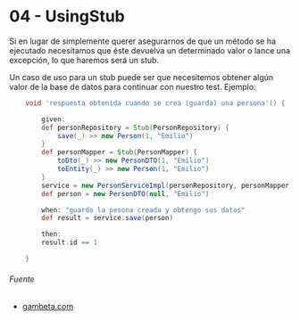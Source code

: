 # 04 - UsingStub

Si en lugar de simplemente querer asegurarnos de que un método se ha ejecutado necesitamos que éste devuelva un determinado valor o lance una excepción, lo que haremos será un stub.

Un caso de uso para un stub puede ser que necesitemos obtener algún valor de la base de datos para continuar con nuestro test. Ejemplo:

```groovy
    void 'respuesta obtenida cuando se crea (guarda) una persona'() {

        given:
        def personRepository = Stub(PersonRepository) {
            save(_) >> new Person(1, "Emilio")
        }
        def personMapper = Stub(PersonMapper) {
            toDto(_) >> new PersonDTO(1, "Emilio")
            toEntity(_) >> new Person(1, "Emilio")
        }
        service = new PersonServiceImpl(personRepository, personMapper)
        def person = new PersonDTO(null, "Emilio")

        when: "guardo la pesona creada y obtengo sus datos"
        def result = service.save(person)

        then:
        result.id == 1

    }
```

###### Fuente

* [gambeta.com](https://www.genbeta.com/desarrollo/testeando-tus-aplicaciones-java-con-spock-tests-mas-expresivos-faciles-de-leer-y-mantener)

